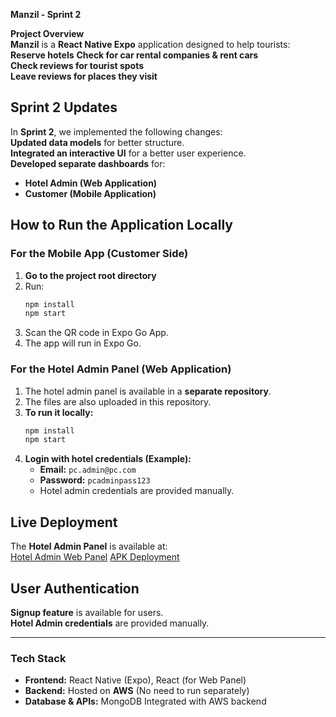 **Manzil - Sprint 2**  

 **Project Overview**  
**Manzil** is a **React Native Expo** application designed to help tourists:  
**Reserve hotels** 
**Check for car rental companies & rent cars**   
**Check reviews for tourist spots**  
**Leave reviews for places they visit**  

##  **Sprint 2 Updates**  
In **Sprint 2**, we implemented the following changes:  
**Updated data models** for better structure.  
**Integrated an interactive UI** for a better user experience.  
**Developed separate dashboards** for:  
   - **Hotel Admin (Web Application)**   
   - **Customer (Mobile Application)**  

## **How to Run the Application Locally**  

### **For the Mobile App (Customer Side)**  
1. **Go to the project root directory**  
2. Run:  
   ```sh
   npm install
   npm start
   ```
3. Scan the QR code in Expo Go App.
4. The app will run in Expo Go.

### **For the Hotel Admin Panel (Web Application)**  
1. The hotel admin panel is available in a **separate repository**.  
2. The files are also uploaded in this repository.  
3. **To run it locally:**  
   ```sh
   npm install
   npm start
   ```
4. **Login with hotel credentials (Example):**  
   - **Email:** `pc.admin@pc.com`  
   - **Password:** `pcadminpass123`  
   - Hotel admin credentials are provided manually.

##  **Live Deployment**  
The **Hotel Admin Panel** is available at:  
[Hotel Admin Web Panel](http://myexpoapp-hoteladmin.s3-website-us-east-1.amazonaws.com/)
[APK Deployment](https://expo.dev/accounts/osman123123/projects/manzil/builds/d702c6dd-46ff-4499-85dc-58120d94cbc5)

## **User Authentication**  
**Signup feature** is available for users.  
**Hotel Admin credentials** are provided manually.  

---

###  **Tech Stack**
- **Frontend:** React Native (Expo), React (for Web Panel)  
- **Backend:** Hosted on **AWS** (No need to run separately) 
- **Database & APIs:** MongoDB Integrated with AWS backend  